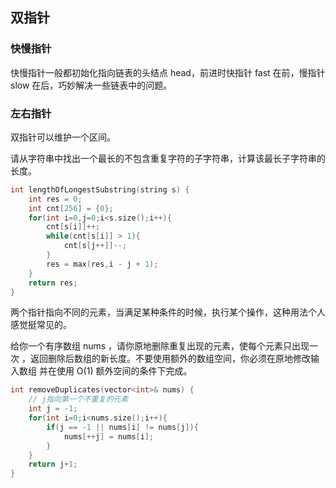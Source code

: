 ## 双指针

### 快慢指针

快慢指针一般都初始化指向链表的头结点 head，前进时快指针 fast 在前，慢指针 slow 在后，巧妙解决一些链表中的问题。



### 左右指针

双指针可以维护一个区间。

请从字符串中找出一个最长的不包含重复字符的子字符串，计算该最长子字符串的长度。

```cpp
int lengthOfLongestSubstring(string s) {
    int res = 0;
    int cnt[256] = {0};
    for(int i=0,j=0;i<s.size();i++){
        cnt[s[i]]++;
        while(cnt[s[i]] > 1){
            cnt[s[j++]]--;
        }
        res = max(res,i - j + 1);
    }
    return res;
}
```

两个指针指向不同的元素，当满足某种条件的时候，执行某个操作，这种用法个人感觉挺常见的。

给你一个有序数组 nums ，请你原地删除重复出现的元素，使每个元素只出现一次 ，返回删除后数组的新长度。不要使用额外的数组空间，你必须在原地修改输入数组 并在使用 O(1) 额外空间的条件下完成。

```cpp
int removeDuplicates(vector<int>& nums) {
    // j指向第一个不重复的元素
    int j = -1;
    for(int i=0;i<nums.size();i++){
        if(j == -1 || nums[i] != nums[j]){
            nums[++j] = nums[i];
        }
    }
    return j+1;
}
```